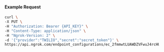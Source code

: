 <!-- Code generated for API Clients. DO NOT EDIT. -->

#### Example Request

```bash
curl \
-X PUT \
-H "Authorization: Bearer {API_KEY}" \
-H "Content-Type: application/json" \
-H "Ngrok-Version: 2" \
-d '{"provider":"TWILIO","secret":"secret_token"}' \
https://api.ngrok.com/endpoint_configurations/ec_2fmmwtLUAWDZVFwuJ4rcHUAgt6y/webhook_validation
```
